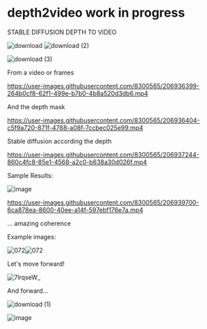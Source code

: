 # depth2video work in progress
STABLE DIFFUSION DEPTH TO VIDEO

![download](https://user-images.githubusercontent.com/8300565/207256115-c4de6b6f-3890-4e00-9e9c-e4a2162c22d5.png)
![download (2)](https://user-images.githubusercontent.com/8300565/207256128-925d11c2-42ac-4f5c-ab0c-28270745e61d.png)


![download (3)](https://user-images.githubusercontent.com/8300565/207256068-dffdf8e7-c8f6-48a8-b534-15a29e4d588e.png)



From a video or frames

https://user-images.githubusercontent.com/8300565/206936399-264b0cf8-62f1-499e-b7b0-4b8a520d3db6.mp4


And the depth mask


https://user-images.githubusercontent.com/8300565/206936404-c5f9a720-871f-4788-a08f-7ccbec025e99.mp4


Stable diffusion according the depth


https://user-images.githubusercontent.com/8300565/206937244-860c4fc8-85e1-4568-a2c0-b638a30d026f.mp4


Sample Results:

![image](https://user-images.githubusercontent.com/8300565/206937133-aca35de5-99df-4d8d-bc27-301e9d840c8d.png)


https://user-images.githubusercontent.com/8300565/206939700-6ca878ea-8600-40ee-a14f-597ebf176e7a.mp4

... amazing coherence


Example images:

![072](https://user-images.githubusercontent.com/8300565/207172663-d347b44f-bce3-4a15-9e92-5411ccdd7cb4.png)![072](https://user-images.githubusercontent.com/8300565/207172714-368f5c5e-a6c2-422a-b3cd-8c926e73779c.png)




Let's move forward!

![7lrqseW_](https://user-images.githubusercontent.com/8300565/207170061-88c823c7-996f-412b-bd4c-3c02e306dde2.png)

And forward...

![download (1)](https://user-images.githubusercontent.com/8300565/207649531-3993e5da-b3d2-4527-b282-155b1a599d0b.png)

![image](https://user-images.githubusercontent.com/8300565/207649853-701bd395-ce77-4bd6-bdd3-59cd8406b7d0.png)


